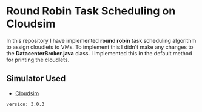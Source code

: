 # Round Robin Task Scheduling on Cloudsim

In this repository I have implemented **round robin** task scheduling 
algorithm to assign cloudlets to VMs. To implement this I didn't make 
any changes to the **DatacenterBroker.java** class. I implemented this 
in the default method for printing the cloudlets.

## Simulator Used
* [Cloudsim](https://github.com/Cloudslab/cloudsim)
```
version: 3.0.3
```




